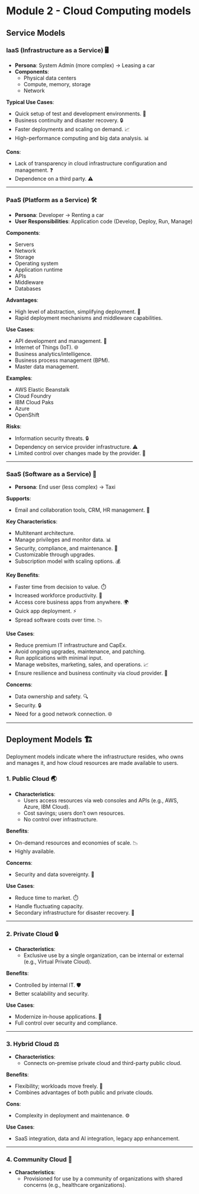 # Module 2 - Cloud Computing models

## Service Models

### IaaS (Infrastructure as a Service) 🖥️
- **Persona**: System Admin (more complex) → Leasing a car
- **Components**:
  - Physical data centers
  - Compute, memory, storage
  - Network

**Typical Use Cases**:
- Quick setup of test and development environments. 🚀
- Business continuity and disaster recovery. 🔒
- Faster deployments and scaling on demand. 📈
- High-performance computing and big data analysis. 📊

**Cons**:
- Lack of transparency in cloud infrastructure configuration and management. ❓
- Dependence on a third party. ⚠️

---

### PaaS (Platform as a Service) 🛠️
- **Persona**: Developer → Renting a car
- **User Responsibilities**: Application code (Develop, Deploy, Run, Manage)

**Components**:
- Servers
- Network
- Storage
- Operating system
- Application runtime
- APIs
- Middleware
- Databases

**Advantages**:
- High level of abstraction, simplifying deployment. 🌟
- Rapid deployment mechanisms and middleware capabilities.

**Use Cases**:
- API development and management. 🔗
- Internet of Things (IoT). 🌐
- Business analytics/intelligence.
- Business process management (BPM).
- Master data management.

**Examples**:
- AWS Elastic Beanstalk
- Cloud Foundry
- IBM Cloud Paks
- Azure
- OpenShift

**Risks**:
- Information security threats. 🔒
- Dependency on service provider infrastructure. ⚠️
- Limited control over changes made by the provider. 🔄

---

### SaaS (Software as a Service) 📱
- **Persona**: End user (less complex) → Taxi

**Supports**:
- Email and collaboration tools, CRM, HR management. 📧

**Key Characteristics**:
- Multitenant architecture.
- Manage privileges and monitor data. 📊
- Security, compliance, and maintenance. 🔐
- Customizable through upgrades.
- Subscription model with scaling options. 💰

**Key Benefits**:
- Faster time from decision to value. ⏱️
- Increased workforce productivity. 💼
- Access core business apps from anywhere. 🌍
- Quick app deployment. ⚡
- Spread software costs over time. 📉

**Use Cases**:
- Reduce premium IT infrastructure and CapEx.
- Avoid ongoing upgrades, maintenance, and patching.
- Run applications with minimal input.
- Manage websites, marketing, sales, and operations. 📈
- Ensure resilience and business continuity via cloud provider. 🔄

**Concerns**:
- Data ownership and safety. 🔍
- Security. 🔒
- Need for a good network connection. 🌐

---

## Deployment Models 🏗️

Deployment models indicate where the infrastructure resides, who owns and manages it, and how cloud resources are made available to users.

### 1. Public Cloud 🌏
- **Characteristics**:
  - Users access resources via web consoles and APIs (e.g., AWS, Azure, IBM Cloud).
  - Cost savings; users don’t own resources.
  - No control over infrastructure.

**Benefits**:
- On-demand resources and economies of scale. 📉
- Highly available.

**Concerns**:
- Security and data sovereignty. 🔐

**Use Cases**:
- Reduce time to market. ⏱️
- Handle fluctuating capacity.
- Secondary infrastructure for disaster recovery. 🔄

---

### 2. Private Cloud 🔒
- **Characteristics**:
  - Exclusive use by a single organization, can be internal or external (e.g., Virtual Private Cloud).

**Benefits**:
- Controlled by internal IT. 🛡️
- Better scalability and security.

**Use Cases**:
- Modernize in-house applications. 🔄
- Full control over security and compliance.

---

### 3. Hybrid Cloud ⚖️
- **Characteristics**:
  - Connects on-premise private cloud and third-party public cloud.

**Benefits**:
- Flexibility; workloads move freely. 🌊
- Combines advantages of both public and private clouds.

**Cons**:
- Complexity in deployment and maintenance. ⚙️

**Use Cases**:
- SaaS integration, data and AI integration, legacy app enhancement.

---

### 4. Community Cloud 🏥
- **Characteristics**:
  - Provisioned for use by a community of organizations with shared concerns (e.g., healthcare organizations).
